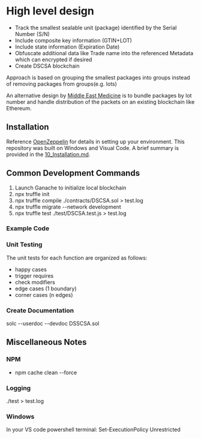 # High level design

- Track the smallest sealable unit (package) identified by the Serial Number (S/N)
- Include composite key information (GTIN+LOT)
- Include state information (Expiration Date)
- Obfuscate additional data like Trade name into the referenced Metadata which can encrypted if desired
- Create DSCSA blockchain

Approach is based on grouping the smallest packages into groups instead of removing packages from groups(e.g. lots)

An alternative design by [Middle East Medicine](https://www.middleeastmedicalportal.com/a-blockchain-based-approach-for-drug-traceability-in-healthcare-supply-chain/) is to bundle packages by lot number and handle distribution of the packets on an existing blockchain like Ethereum.

## Installation

Reference [OpenZeppelin](https://docs.openzeppelin.com/learn/) for details in setting up your environment. This repository was built on Windows and Visual Code.  A brief summary is provided in the [10_Installation.md](10_Installation.md).

## Common Development Commands

1. Launch Ganache to initialize local blockchain
2. npx truffle init
3. npx truffle compile ./contracts/DSCSA.sol > test.log
4. npx truffle migrate --network development
5. npx truffle test ./test/DSCSA.test.js > test.log

### Example Code

### Unit Testing

The unit tests for each function are organized as follows:

- happy cases
- trigger requires
- check modifiers
- edge cases (1 boundary)
- corner cases (n edges)

### Create Documentation

solc --userdoc --devdoc DSSCSA.sol

## Miscellaneous Notes

### NPM

- npm cache clean --force

### Logging

./test > test.log

### Windows

In your VS code powershell terminal: Set-ExecutionPolicy Unrestricted
